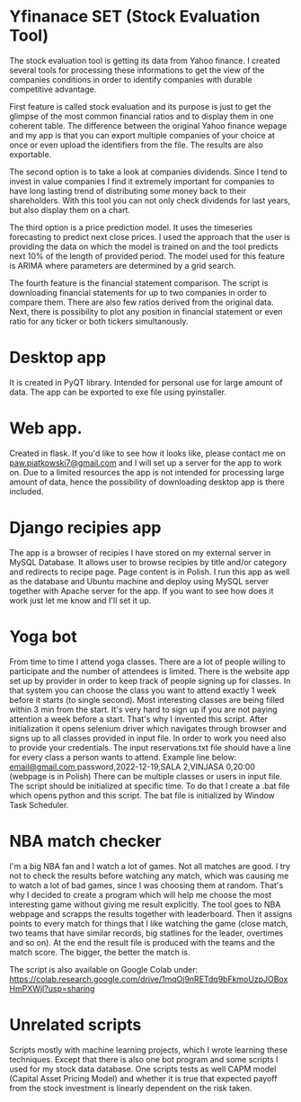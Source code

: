 # Yfinanace SET (Stock Evaluation Tool)

The  stock evaluation tool is getting its data from Yahoo finance. I created several tools for processing these informations to get the view of the companies conditions in order to identify companies with durable competitive advantage.

First feature is called stock evaluation and its purpose is just to get the glimpse of the most common financial ratios and to display them in one coherent table. The difference between the original Yahoo finance wepage and my app is that you can export multiple companies of your choice at once or even upload the identifiers from the file. The results are also exportable.

The second option is to take a look at companies dividends. Since I tend to invest in value companies I find it extremely important for companies to have long lasting trend of distributing some money back to their shareholders. With this tool you can not only check dividends for last years, but also display them on a chart.

The third option is a price prediction model. It uses the timeseries forecasting to predict next close prices. I used the approach that the user is providing the data on which the model is trained on and the tool predicts next 10% of the length of provided period. The model used for this feature is ARIMA where parameters are determined by a grid search.

The fourth feature is the financial statement comparison. The script is downloading financial statements for up to two companies in order to compare them. There are also few ratios derived from the original data. Next, there is possibility to plot any position in financial statement or even ratio for any ticker or both tickers simultanously.

# Desktop app

It is created in PyQT library. Intended for personal use for large amount of data. The app can be exported to exe file using pyinstaller.

# Web app.

Created in flask. If you'd like to see how it looks like, please contact me on paw.piatkowski7@gmail.com and I will set up a server for the app to work on. Due to a limited resources the app is not intended for processing large amount of data, hence the possibility of downloading desktop app is there included. 

# Django recipies app
The app is a browser of recipies I have stored on my external server in MySQL Database. It allows user to browse recipies by title and/or category and redirects to recipe page. Page content is in Polish. 
I run this app as well as the database and Ubuntu machine and deploy using MySQL server together with Apache server for the app.
If you want to see how does it work just let me know and I'll set it up.

# Yoga bot
From time to time I attend yoga classes. There are a lot of people willing to participate and the number of attendees is limited.
There is the website app set up by provider in order to keep track of people signing up for classes. In that system you can choose the class you want to attend exactly 1 week before it starts (to single second). Most interesting classes are being filled within 3 min from the start. It's very hard to sign up if you are not paying attention a week before a start.
That's why I invented this script. After initialization it opens selenium driver which navigates through browser and signs up to all classes provided in input file. In order to work you need also to provide your credentials. The input reservations.txt file should have a line for every class a person wants to attend. Example line below:
email@gmail.com,password,2022-12-19,SALA 2,VINJASA 0,20:00
(webpage is in Polish)
There can be multiple classes or users in input file.
The script should be initialized at specific time. To do that I create a .bat file which opens python and this script. The bat file is initialized by Window Task Scheduler.

# NBA match checker
I'm a big NBA fan and I watch a lot of games. Not all matches are good. I try not to check the results before watching any match, which was causing me to watch a lot of bad games, since I was choosing them at random. That's why I decided to create a program which will help me choose the most interesting game without giving me result explicitly.
The tool goes to NBA webpage and scrapps the results together with leaderboard. Then it assigns points to every match for things that I like watching the game (close match, two teams that have similar records, big statlines for the leader, overtimes and so on). At the end the result file is produced with the teams and the match score. The bigger, the better the match is.

The script is also available on Google Colab under:
https://colab.research.google.com/drive/1mqOj9nRETdq9bFkmoUzpJOBoxHmPXWjI?usp=sharing

# Unrelated scripts
Scripts mostly with machine learning projects, which I wrote learning these techniques. Except that there is also one bot program and some scripts I used for my stock data database. One scripts tests as well CAPM model (Capital Asset Pricing Model) and whether it is true that expected payoff from the stock investment is linearly dependent on the risk taken. 


